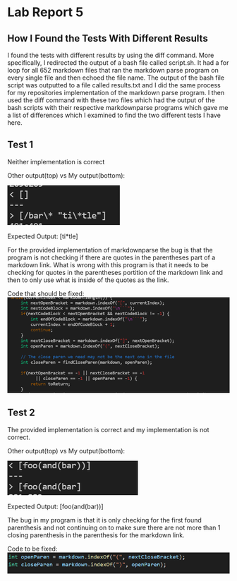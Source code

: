 # Lab Report 5
## How I Found the Tests With Different Results

I found the tests with different results by using the diff command. More specifically, I redirected the output of a bash file called script.sh. It had a for loop for all 652 markdown files that ran the markdown parse program on every single file and then echoed the file name. The output of the bash file script was outputted to a file called results.txt and I did the same process for my repositories implementation of the markdown parse program. I then used the diff command with these two files which had the output of the bash scripts with their respective markdownparse programs which gave me a list of differences which I examined to find the two different tests I have here.

## Test 1
Neither implementation is correct

Other output(top) vs My output(bottom):

![Image](pictures/lab5img1.png)

Expected Output:
[ti*tle]

For the provided implementation of markdownparse the bug is that the program is not checking if there are quotes in the parentheses part of a markdown link. What is wrong with this program is that it needs to be checking for quotes in the parentheses portition of the markdown link and then to only use what is inside of the quotes as the link.

Code that should be fixed:
![Image](pictures/lab5img3.png)

## Test 2
The provided implementation is correct and my implementation is not correct.

Other output(top) vs My output(bottom):

![Image](pictures/lab5img4.png)

Expected Output:
[foo(and(bar))]

The bug in my program is that it is only checking for the first found parenthesis and not continuing on to make sure there are not more than 1 closing parenthesis in the parenthesis for the markdown link. 

Code to be fixed:
![Image](pictures/lab5img5.png)

